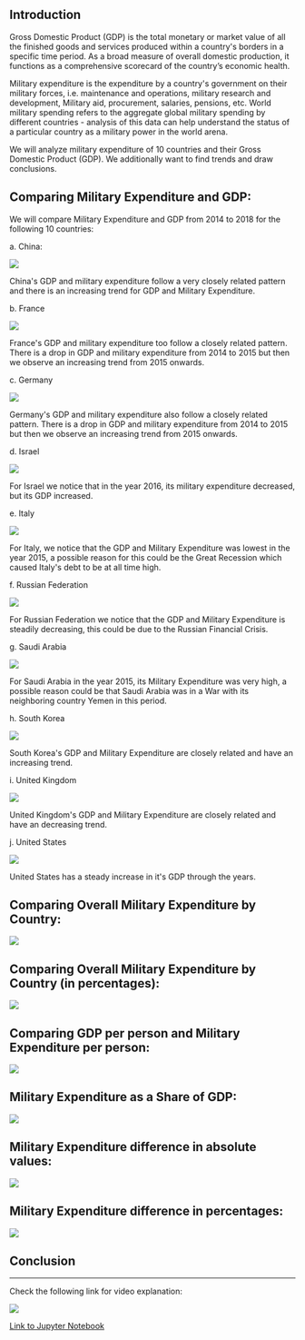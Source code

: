 ## Introduction

Gross Domestic Product (GDP) is the total monetary or market value of all the finished goods and services produced within a country's borders in a specific time period. As a broad measure of overall domestic production, it functions as a comprehensive scorecard of the country’s economic health.

Military expenditure is the expenditure by a country's government on their military forces, i.e. maintenance and operations, military research and development, Military aid, procurement, salaries, pensions, etc. World military spending refers to the aggregate global military spending by different countries - analysis of this data can help understand the status of a particular country as a military power in the world arena.

We will analyze military expenditure of 10 countries and their Gross Domestic Product (GDP). We additionally want to find trends and draw conclusions.

## Comparing Military Expenditure and GDP:

We will compare Military Expenditure and GDP from 2014 to 2018 for the following 10 countries:

a. China:

![](images/fig1.png)

China's GDP and military expenditure follow a very closely related pattern and there is an increasing trend for GDP and Military Expenditure.

b. France

![](images/fig2.png)

France's GDP and military expenditure too follow a closely related pattern. There is a drop in GDP and military expenditure from 2014 to 2015 but then we observe an increasing trend from 2015 onwards.

c. Germany

![](images/fig3.png)

Germany's GDP and military expenditure also follow a closely related pattern. There is a drop in GDP and military expenditure from 2014 to 2015 but then we observe an increasing trend from 2015 onwards.

d. Israel

![](images/fig4.png)

For Israel we notice that in the year 2016, its military expenditure decreased, but its GDP increased.

e. Italy

![](images/fig5.png)

For Italy, we notice that the GDP and Military Expenditure was lowest in the year 2015, a possible reason for this could be the Great Recession which caused Italy's debt to be at all time high.

f. Russian Federation

![](images/fig6.png)

For Russian Federation we notice that the GDP and Military Expenditure is steadily decreasing, this could be due to the Russian Financial Crisis.

g. Saudi Arabia

![](images/fig7.png)

For Saudi Arabia in the year 2015, its Military Expenditure was very high, a possible reason could be that Saudi Arabia was in a War with its neighboring country Yemen in this period.

h. South Korea

![](images/fig8.png)

South Korea's GDP and Military Expenditure are closely related and have an increasing trend.

i. United Kingdom

![](images/fig9.png)

United Kingdom's GDP and Military Expenditure are closely related and have an decreasing trend.

j. United States

![](images/fig10.png)

United States has a steady increase in it's GDP through the years.

## Comparing Overall Military Expenditure by Country:

![](images/fig11.png)


## Comparing Overall Military Expenditure by Country (in percentages):

![](images/fig13.png)

## Comparing GDP per person and Military Expenditure per person:

![](images/fig12.png)

## Military Expenditure as a Share of GDP:

![](images/fig14.png)

## Military Expenditure difference in absolute values:

![](images/fig15.png)

## Military Expenditure difference in percentages:

![](images/fig16.png)

## Conclusion

------------------------

Check the following link for video explanation:

[![](http://img.youtube.com/vi/V6FhuDDuIq4/0.jpg)](http://www.youtube.com/watch?v=V6FhuDDuIq4 "")

[Link to Jupyter Notebook](https://github.com/sheldonsebastian/Military-Expenditure/blob/master/Military%20Expenditure%20Analysis.ipynb)
